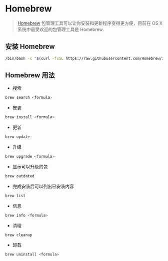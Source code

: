 # Homebrew

> [Homebrew](https://brew.sh) 包管理工具可以让你安装和更新程序变得更方便，目前在 OS X 系统中最受欢迎的包管理工具是 Homebrew.

## 安装 Homebrew

```bash
/bin/bash -c "$(curl -fsSL https://raw.githubusercontent.com/Homebrew/install/HEAD/install.sh)"
```

## Homebrew 用法

* 搜索

```bash
brew search <formula>
```

* 安装

```bash
brew install <formula>
```

* 更新

```bash
brew update
```

* 升级

```bash
brew upgrade <formula>
```

* 显示可以升级的包

```bash
brew outdated
```

* 完成安装后可以列出已安装内容

```bash
brew list
```

* 信息

```bash
brew info <formula>
```

* 清理

```bash
brew cleanup
```

* 卸载

```bash
brew uninstall <formula>
```

